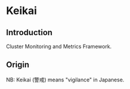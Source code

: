 Keikai
======

Introduction
------------

Cluster Monitoring and Metrics Framework.

Origin
------

NB: Keikai (警戒) means "vigilance" in Japanese.

